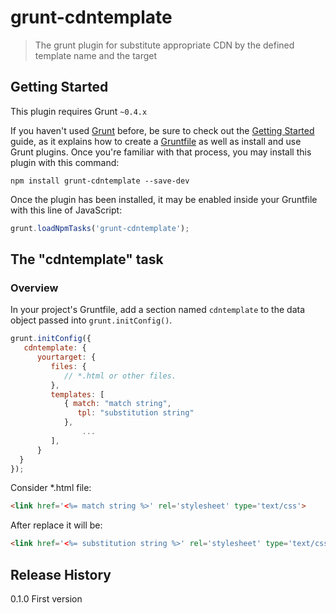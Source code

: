 # grunt-cdntemplate

> The grunt plugin for substitute appropriate CDN by the defined template name and the target

## Getting Started
This plugin requires Grunt `~0.4.x`

If you haven't used [Grunt](http://gruntjs.com/) before, be sure to check out the [Getting Started](http://gruntjs.com/getting-started) guide, as it explains how to create a [Gruntfile](http://gruntjs.com/sample-gruntfile) as well as install and use Grunt plugins. Once you're familiar with that process, you may install this plugin with this command:

```shell
npm install grunt-cdntemplate --save-dev
```

Once the plugin has been installed, it may be enabled inside your Gruntfile with this line of JavaScript:

```js
grunt.loadNpmTasks('grunt-cdntemplate');
```

## The "cdntemplate" task

### Overview
In your project's Gruntfile, add a section named `cdntemplate` to the data object passed into `grunt.initConfig()`.

```js
grunt.initConfig({
   cdntemplate: {
      yourtarget: {
         files: {
            // *.html or other files.
         },
         templates: [
            { match: "match string",
               tpl: "substitution string"
            },
				...
         ],
      }
  }
});
```

Consider *.html file:
```html
<link href='<%= match string %>' rel='stylesheet' type='text/css'>
```
After replace it will be:
```html
<link href='<%= substitution string %>' rel='stylesheet' type='text/css'>
```

## Release History
0.1.0
	First version
